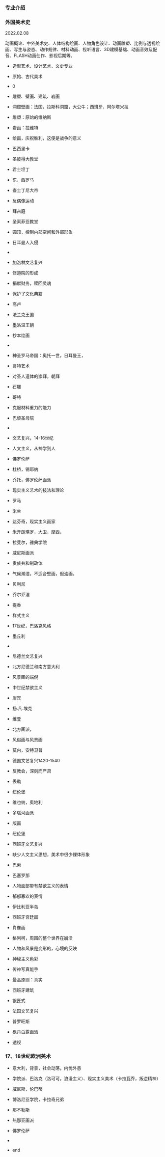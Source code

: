 ### 专业介绍  

### 外国美术史
2022.02.08

动画概论、中外美术史、人体结构绘画、人物角色设计、动画雕塑、比例与透视绘画、写生与姿态、动作规律、材料动画、视听语言、3D建模基础、动画音效及配音、FLASH动画创作、影视后期等。
- 造型艺术、设计艺术、文史专业  
- 原始、古代美术  
- 0
- 雕塑、壁画、建筑、岩画  
- 洞窟壁画：法国，拉斯科洞窟，大公牛；西班牙，阿尔塔米拉  
- 雕塑：原始的维纳斯  
- 岩画：拉维特  
- 绘画，庆祝胜利，这便是战争的意义  
-  巴西里卡  
-  圣彼得大教堂  
-  君士坦丁  
-  东、西罗马  
-  查士丁尼大帝  
-  反偶像运动  
-  拜占庭  
-  圣索菲亚教堂  
-  圆顶，控制内部空间和外部形象  
- 日耳曼人入侵
- 
- 加洛林文艺复兴  
- 修道院的形成  
- 捐献财务，赎回灵魂  
- 保护了文化典籍  
- 高卢  
- 法兰克王国  
- 墨洛温王朝  
- 抄本绘画  
-   
- 神圣罗马帝国：奥托一世，日耳曼王，
- 哥特艺术  
- 对圣人遗体的崇拜，朝拜  
- 石雕  
- 哥特  
- 克服材料重力的能力  
- 巴黎圣母院   
- 
- 文艺复兴，14-16世纪  
- 人文主义，从神学到人  
- 佛罗伦萨  
- 杜桥，锡耶纳  
- 乔托，佛罗伦萨画派  
- 现实主义艺术的技法和理论  
- 罗马  
- 米兰  
- 达芬奇，现实主义画家  
- 米开朗琪罗，大卫，摩西，  
- 拉斐尔，雅典学院  
- 威尼斯画派  
- 贵族共和制政体  
- 气候潮湿，不适合壁画，但油画。  
- 贝利尼  
- 乔尔乔涅  
- 提香  

- 样式主义  
- 17世纪，巴洛克风格  
- 墨丘利  
- 
- 尼德兰文艺复兴 
- 北方尼德兰和南方意大利 
- 风景画的端倪  
- 中世纪禁欲主义  
- 康宾  
- 扬.凡.埃克  
- 维登  
- 北方画派，
- 风俗画与风景画  
- 莫内，安特卫普  

- 德国文艺复兴1420-1540  
- 反教会，深刻而严肃  
- 丢勒  
- 纽伦堡  
- 维也纳，奥地利  
- 多瑙河画派 
- 版画  
- 纽伦堡  

- 西班牙文艺复兴  
- 缺少人文主义思想，美术中很少裸体形象  
- 巴索  
- 巴塞罗那  
- 人物面部带有禁欲主义的表情 
- 郁郁寡欢的表情   
- 伊比利亚半岛  
- 西班牙宫廷画  
- 肖像画  
- 格列柯，周围的整个世界在崩溃  
- 人物和风景是变形的，心境的反映  
- 神秘主义色彩  
- 传神写真能手  
- 最高原则：真实  

- 西班牙建筑  
- 银匠式  

- 法国文艺复兴  
- 普罗旺斯  
- 枫丹白露画派  
- 透视  

### 17、18世纪欧洲美术  
- 意大利，背景，社会动荡，内忧外患  
- 学院派、巴洛克（洛可可，浪漫主义）、现实主义美术（卡拉瓦乔，叛逆精神）  
- 威尼斯、伦巴蒂  
- 博洛尼亚学院，卡拉奇兄弟  
- 那不勒斯  
- 热那亚画派    
- 佛罗伦萨  
- 

- end
